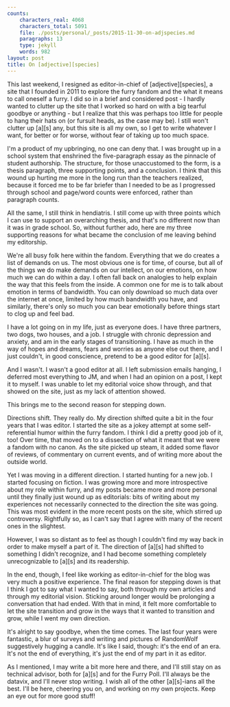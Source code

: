 ```yaml
---
counts:
    characters_real: 4068
    characters_total: 5091
    file: ./posts/personal/_posts/2015-11-30-on-adjspecies.md
    paragraphs: 13
    type: jekyll
    words: 982
layout: post
title: On [adjective][species]
---
```


This last weekend, I resigned as editor-in-chief of \[adjective\]\[species\], a site that I founded in 2011 to explore the furry fandom and the what it means to call oneself a furry.  I did so in a brief and considered post - I hardly wanted to clutter up the site that I worked so hard on with a big tearful goodbye or anything - but I realize that this was perhaps too little for people to hang their hats on (or fursuit heads, as the case may be).  I still won't clutter up \[a\]\[s\] any, but this site is all my own, so I get to write whatever I want, for better or for worse, without fear of taking up too much space.

I'm a product of my upbringing, no one can deny that.  I was brought up in a school system that enshrined the five-paragraph essay as the pinnacle of student authorship.  The structure, for those unaccustomed to the form, is a thesis paragraph, three supporting points, and a conclusion.  I think that this wound up hurting me more in the long run than the teachers realized, because it forced me to be far briefer than I needed to be as I progressed through school and page/word counts were enforced, rather than paragraph counts.

All the same, I still think in hendiatris.  I still come up with three points which I can use to support an overarching thesis, and that's no different now than it was in grade school.  So, without further ado, here are my three supporting reasons for what became the conclusion of me leaving behind my editorship.

We're all busy folk here within the fandom.  Everything that we do creates a list of demands on us.  The most obvious one is for time, of course, but all of the things we do make demands on our intellect, on our emotions, on how much we can do within a day.  I often fall back on analogies to help explain the way that this feels from the inside.  A common one for me is to talk about emotion in terms of bandwidth.  You can only download so much data over the internet at once, limited by how much bandwidth you have, and similarly, there's only so much you can bear emotionally before things start to clog up and feel bad.

I have a lot going on in my life, just as everyone does.  I have three partners, two dogs, two houses, and a job.  I struggle with chronic depression and anxiety, and am in the early stages of transitioning.  I have as much in the way of hopes and dreams, fears and worries as anyone else out there, and I just couldn't, in good conscience, pretend to be a good editor for \[a\]\[s\].

And I wasn't.  I wasn't a good editor at all.  I left submission emails hanging, I deferred most everything to JM, and when I had an opinion on a post, I kept it to myself.  I was unable to let my editorial voice show through, and that showed on the site, just as my lack of attention showed.

This brings me to the second reason for stepping down.

Directions shift.  They really do.  My direction shifted quite a bit in the four years that I was editor.  I started the site as a jokey attempt at some self-referential humor within the furry fandom.  I think I did a pretty good job of it, too!  Over time, that moved on to a dissection of what it meant that we were a fandom with no canon.  As the site picked up steam, it added some flavor of reviews, of commentary on current events, and of writing more about the outside world.

Yet I was moving in a different direction.  I started hunting for a new job.  I started focusing on fiction.  I was growing more and more introspective about my role within furry, and my posts became more and more personal until they finally just wound up as editorials: bits of writing about my experiences not necessarily connected to the direction the site was going.  This was most evident in the more recent posts on the site, which stirred up controversy.  Rightfully so, as I can't say that I agree with many of the recent ones in the slightest.

However, I was so distant as to feel as though I couldn't find my way back in order to make myself a part of it.  The direction of \[a\]\[s\] had shifted to something I didn't recognize, and I had become something completely unrecognizable to \[a\]\[s\] and its readership.

In the end, though, I feel like working as editor-in-chief for the blog was very much a positive experience.  The final reason for stepping down is that I think I got to say what I wanted to say, both through my own articles and through my editorial vision.  Sticking around longer would be prolonging a conversation that had ended.  With that in mind, it felt more comfortable to let the site transition and grow in the ways that it wanted to transition and grow, while I went my own direction.

It's alright to say goodbye, when the time comes.  The last four years were fantastic, a blur of surveys and writing and pictures of RandomWolf suggestively hugging a candle.  It's like I said, though: it's the end of an era.  It's not the end of everything, it's just the end of my part in it as editor.

As I mentioned, I may write a bit more here and there, and I'll still stay on as technical advisor, both for \[a\]\[s\] and for the Furry Poll.  I'll always be the datavix, and I'll never stop writing.  I wish all of the other \[a\]\[s\]-ians all the best.  I'll be here, cheering you on, and working on my own projects.  Keep an eye out for more good stuff!
